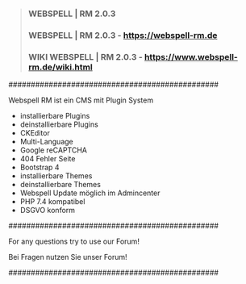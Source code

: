 >											  
>### WEBSPELL | RM 2.0.3
>						   
>### WEBSPELL | RM 2.0.3 - https://webspell-rm.de
>
>### WIKI WEBSPELL | RM 2.0.3 - https://www.webspell-rm.de/wiki.html
>

###############################################

Webspell RM ist ein CMS mit Plugin System

- installierbare Plugins
- deinstallierbare Plugins
- CKEditor
- Multi-Language
- Google reCAPTCHA
- 404 Fehler Seite
- Bootstrap 4
- installierbare Themes
- deinstallierbare Themes
- Webspell Update möglich im Admincenter
- PHP 7.4 kompatibel
- DSGVO konform

###############################################

For any questions try to use our Forum!

Bei Fragen nutzen Sie unser Forum!

###############################################

